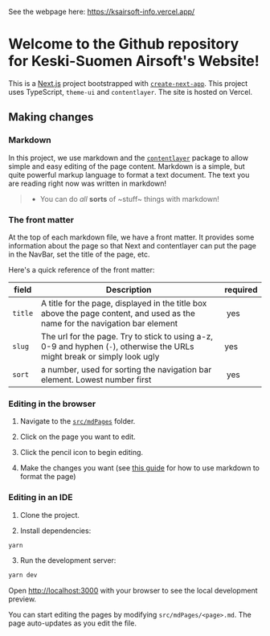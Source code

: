 See the webpage here: https://ksairsoft-info.vercel.app/

# Welcome to the Github repository for Keski-Suomen Airsoft's Website!

This is a [Next.js](https://nextjs.org/) project bootstrapped with [`create-next-app`](https://github.com/vercel/next.js/tree/canary/packages/create-next-app). This project uses TypeScript, `theme-ui` and `contentlayer`. The site is hosted on Vercel.

## Making changes

### Markdown

In this project, we use markdown and the [`contentlayer`](https://github.com/contentlayerdev/contentlayer) package to allow simple and easy editing of the page content.
Markdown is a simple, but quite powerful markup language to format a text document. The text you are reading right now was written in markdown!

> - You can do *all* **sorts** of ~stuff~ things with markdown!

### The front matter

At the top of each markdown file, we have a front matter. It provides some information about the page so that Next and contentlayer can put the page in the NavBar, set the title of the page, etc.

Here's a quick reference of the front matter:

| field   | Description | required |
| ------- |------------ | -------- |
| `title` | A title for the page, displayed in the title box above the page content, and used as the name for the navigation bar element | yes |
| `slug`  | The url for the page. Try to stick to using a-z, 0-9 and hyphen (`-`), otherwise the URLs might break or simply look ugly | yes |
| `sort`  | a number, used for sorting the navigation bar element. Lowest number first | yes |

### Editing in the browser

1. Navigate to the [`src/mdPages`](https://github.com/braaar/ksairsoft.info/tree/main/src/mdPages) folder.

2. Click on the page you want to edit.

3. Click the pencil icon to begin editing.

4. Make the changes you want (see [this guide](https://www.markdownguide.org/getting-started/) for how to use markdown to format the page)


### Editing in an IDE

1. Clone the project.

2. Install dependencies:

```bash
yarn
```

3. Run the development server:

```bash
yarn dev
```

Open [http://localhost:3000](http://localhost:3000) with your browser to see the local development preview.

You can start editing the pages by modifying `src/mdPages/<page>.md`. The page auto-updates as you edit the file.
